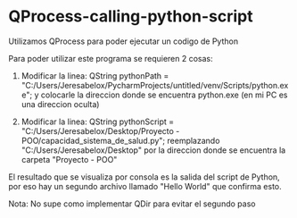 # QProcess-calling-python-script
Utilizamos QProcess para poder ejecutar un codigo de Python

Para poder utilizar este programa se requieren 2 cosas:

1) Modificar la linea:
QString pythonPath = "C:/Users/Jeresabelox/PycharmProjects/untitled/venv/Scripts/python.exe";
y colocarle la direccion donde se encuentra python.exe (en mi PC es una direccion oculta)

2) Modificar la linea:
QString pythonScript = "C:/Users/Jeresabelox/Desktop/Proyecto - POO/capacidad_sistema_de_salud.py";
reemplazando "C:/Users/Jeresabelox/Desktop" por la direccion donde se encuentra la carpeta 
"Proyecto - POO"

El resultado que se visualiza por consola es la salida del script de Python, por eso hay un 
segundo archivo llamado "Hello World" que confirma esto.

Nota:
No supe como implementar QDir para evitar el segundo paso
